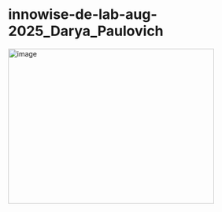 # innowise-de-lab-aug-2025_Darya_Paulovich
<img width="418" height="316" alt="image" src="https://github.com/user-attachments/assets/d97c2f10-ab1b-47aa-9e82-a7360b74212c" />
